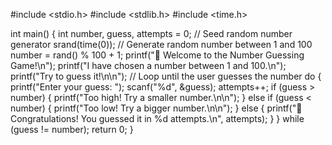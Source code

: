 #include <stdio.h>
#include <stdlib.h>
#include <time.h>

int main() {
    int number, guess, attempts = 0;
    // Seed random number generator
    srand(time(0));
    // Generate random number between 1 and 100
    number = rand() % 100 + 1;
    printf("🎯 Welcome to the Number Guessing Game!\n");
    printf("I have chosen a number between 1 and 100.\n");
    printf("Try to guess it!\n\n");
    // Loop until the user guesses the number
    do {
        printf("Enter your guess: ");
        scanf("%d", &guess);
        attempts++;
        if (guess > number) {
            printf("Too high! Try a smaller number.\n\n");
        } else if (guess < number) {
            printf("Too low! Try a bigger number.\n\n");
        } else {
            printf("🎉 Congratulations! You guessed it in %d attempts.\n", attempts);
        }
    } while (guess != number);
    return 0;
}
